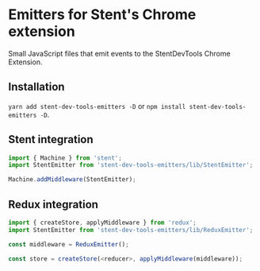 # Emitters for Stent's Chrome extension

Small JavaScript files that emit events to the StentDevTools Chrome Extension.

## Installation

`yarn add stent-dev-tools-emitters -D` or `npm install stent-dev-tools-emitters -D`.

## Stent integration

```js
import { Machine } from 'stent';
import StentEmitter from 'stent-dev-tools-emitters/lib/StentEmitter';

Machine.addMiddleware(StentEmitter);
```

## Redux integration

```js
import { createStore, applyMiddleware } from 'redux';
import StentEmitter from 'stent-dev-tools-emitters/lib/ReduxEmitter';

const middleware = ReduxEmitter();

const store = createStore(<reducer>, applyMiddleware(middleware));
```